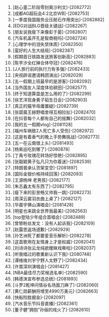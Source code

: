 
1. [赵心童二阶段零封奥沙利文]-[2082772]
1. [成都AG超玩会4:2北京WB]-[2082753]
1. [一季度我国服务业压舱石作用突出]-[2082882]
1. [EDG对战BLG晋级关键战]-[2082267]
1. [朋友说我瘦下来像彭于晏]-[2082807]
1. [汽车机盖开孔是智商税吗]-[2082724]
1. [心理学中的泪失禁体质]-[2082350]
1. [蛮好的人生大结局]-[2082387]
1. [假期首日铁路发送旅客创新高]-[2082883]
1. [陈芋汐全红婵合体夺冠]-[2082476]
1. [J人旅行前的执行力有多强]-[2082433]
1. [央视辟谣邀请韩团演出]-[2082029]
1. [五一假期上班最早的是游客]-[2082092]
1. [当外国友人深度体验耕田]-[2082577]
1. [终于知道算盘是怎么用的了]-[2082299]
1. [徐艺洋现身黄子韬生日会]-[2082903]
1. [真正的猫爷毋庸置疑]-[2082739]
1. [张碧晨王赫野唱舍得互相拉扯]-[2082470]
1. [在抖音每个人都有自己的摇舞]-[2082032]
1. [我的五一假期vlog]-[2081128]
1. [福州车祸致2人死亡多人受伤]-[2082972]
1. [这是有着香气的晚上手势舞挑战]-[2082773]
1. [五一在云南很上头]-[2081493]
1. [杨紫巡吃到哪了]-[2080878]
1. [丁禹兮玫瑰花转场好惊艳]-[2082895]
1. [张靓颖黄子弘凡只为你着迷]-[2082539]
1. [特朗普承认货架变空]-[2081897]
1. [国际金银价格持续回落]-[2082093]
1. [王源杨坤 老男孩]-[2082177]
1. [朱志鑫太有东西了]-[2082795]
1. [瘦下来的彭昱畅又帅我一跳]-[2082273]
1. [周深云裳羽衣曲上桌了]-[2082127]
1. [华晨宇佛山演唱会]-[2081428]
1. [明星也来跳全世界我最美]-[2082563]
1. [top登陆少年组合首唱会]-[2082489]
1. [曾黎粉丝发文：没有人起诉我]-[2082109]
1. [赵露思返场道歉]-[2082929]
1. [孙艺洲死了都要爱音乐解析]-[2082278]
1. [这首歌用在友情身上才是权威]-[2082041]
1. [刘诗诗张云龙纯欲暧昧戏嘶哈]-[2082037]
1. [听我唱过的歌重新认识下我]-[2080748]
1. [谭维维刘宇宁野人太野了]-[2082434]
1. [许嵩深圳演唱会]-[2081427]
1. [NBA最佳尽力奖候选名单]-[2082590]
1. [韩德洙宣布参选总统]-[2081893]
1. [斗罗2乾坤问情谷名场面刀麻了]-[2082060]
1. [黄仁勋薪酬将增至4990万美元]-[2082663]
1. [快船险胜掘金]-[2082097]
1. [汽水音乐节抖音直播]-[2082361]
1. [董子健“拥抱”孙俪的戏火了]-[2082610]